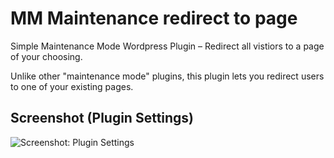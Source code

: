 # MM Maintenance redirect to page

Simple Maintenance Mode Wordpress Plugin – Redirect all vistiors to a page of your choosing. 

Unlike other "maintenance mode" plugins, this plugin lets you redirect users to one of your existing pages. 

##  Screenshot (Plugin Settings)

![Screenshot: Plugin Settings](https://github.com/flegfleg/mm_maintenance_redirect_to_page/blob/master/Screenshot.PNG)

